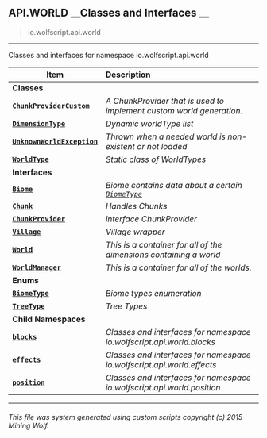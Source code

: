 ## API.WORLD __Classes and Interfaces __

>io.wolfscript.api.world

---

Classes and interfaces for namespace io.wolfscript.api.world

Item | Description   
--- | :--- 
__Classes__|
__[`ChunkProviderCustom`](ChunkProviderCustom.md)__ | _A ChunkProvider that is used to implement custom world generation._ 
__[`DimensionType`](DimensionType.md)__ | _Dynamic worldType list_ 
__[`UnknownWorldException`](UnknownWorldException.md)__ | _Thrown when a needed world is non-existent or not loaded_ 
__[`WorldType`](WorldType.md)__ | _Static class of WorldTypes_ 
__Interfaces__|
__[`Biome`](Biome.md)__ | _Biome contains data about a certain [`BiomeType`](BiomeType.md)_ 
__[`Chunk`](Chunk.md)__ | _Handles Chunks_ 
__[`ChunkProvider`](ChunkProvider.md)__ | _interface ChunkProvider_ 
__[`Village`](Village.md)__ | _Village wrapper_ 
__[`World`](World.md)__ | _This is a container for all of the dimensions containing a world_ 
__[`WorldManager`](WorldManager.md)__ | _This is a container for all of the worlds._ 
__Enums__|
__[`BiomeType`](BiomeType.md)__ | _Biome types enumeration_ 
__[`TreeType`](TreeType.md)__ | _Tree Types_ 
__Child Namespaces__|
__[`blocks`](blocks/0.md)__ | _Classes and interfaces for namespace io.wolfscript.api.world.blocks_ 
__[`effects`](effects/0.md)__ | _Classes and interfaces for namespace io.wolfscript.api.world.effects_ 
__[`position`](position/0.md)__ | _Classes and interfaces for namespace io.wolfscript.api.world.position_ 



---



###### This file was system generated using custom scripts copyright (c) 2015 Mining Wolf.
	

